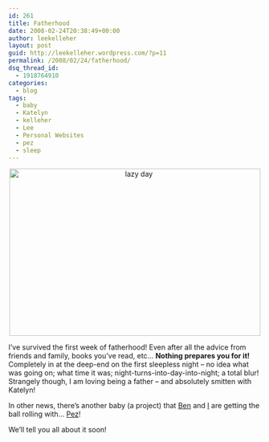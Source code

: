 ```yaml
---
id: 261
title: Fatherhood
date: 2008-02-24T20:38:49+00:00
author: leekelleher
layout: post
guid: http://leekelleher.wordpress.com/?p=11
permalink: /2008/02/24/fatherhood/
dsq_thread_id:
  - 1918764910
categories:
  - blog
tags:
  - baby
  - Katelyn
  - kelleher
  - Lee
  - Personal Websites
  - pez
  - sleep
---
```

[](http://www.flickr.com/photos/leekelleher/2289303892/ "lazy day by leekelleher, on Flickr")

<div style="text-align:center;">
  <a title="lazy day by leekelleher, on Flickr" href="http://www.flickr.com/photos/leekelleher/2289303892/"><img src="http://farm3.static.flickr.com/2371/2289303892_96afb356b2.jpg" alt="lazy day" width="500" height="333" /></a>
</div>

I&#8217;ve survived the first week of fatherhood! Even after all the advice from friends and family, books you&#8217;ve read, etc&#8230; **Nothing prepares you for it!** Completely in at the deep-end on the first sleepless night &#8211; no idea what was going on; what time it was; night-turns-into-day-into-night; a total blur! Strangely though, I am loving being a father &#8211; and absolutely smitten with Katelyn!

In other news, there&#8217;s another baby (a project) that [Ben](http://www.bogdind.com/) and [I](http://leekelleher.com/) are getting the ball rolling with&#8230; [Pez](http://code.google.com/p/pez/)!
  
We&#8217;ll tell you all about it soon!